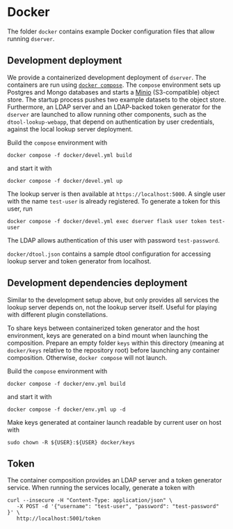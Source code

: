 # Docker

The folder `docker` contains example Docker configuration files that allow
running `dserver`.

## Development deployment

We provide a containerized development deployment of `dserver`.
The containers are run using [`docker compose`](https://docs.docker.com/compose/).
The `compose` environment sets up Postgres and Mongo databases and starts a
[Minio](https://min.io/) (S3-compatible) object store. The startup process
pushes two example datasets to the object store. Furthermore, an LDAP server
and an LDAP-backed token generator for the `dserver` are launched
to allow running other components, such as the `dtool-lookup-webapp`, that
depend on authentication by user credentials, against the local lookup server
deployment.

Build the `compose` environment with
```
docker compose -f docker/devel.yml build
```
and start it with
```
docker compose -f docker/devel.yml up
```
The lookup server is then available at `https://localhost:5000`.
A single user with the name `test-user` is already registered. To generate a
token for this user, run
```
docker compose -f docker/devel.yml exec dserver flask user token test-user
```

The LDAP allows authentication of this user with password `test-password`.

`docker/dtool.json` contains a sample dtool configuration for accessing lookup
server and token generator from localhost.

## Development dependencies deployment

Similar to the development setup above, but only provides all services the
lookup server depends on, not the lookup server itself. Useful for playing with
different plugin constellations.

To share keys between containerized token generator and the host environment,
keys are generated on a bind mount when launching the composition.
Prepare an empty folder `keys` within this directory (meaning at `docker/keys`
relative to the repository root) before launching any container composition.
Otherwise, `docker compose` will not launch.

Build the `compose` environment with
```
docker compose -f docker/env.yml build
```
and start it with
```
docker compose -f docker/env.yml up -d
```

Make keys generated at container launch readable by current user on host with

    sudo chown -R ${USER}:${USER} docker/keys

## Token

The container composition provides an LDAP server and a token generator service.
When running the services locally, generate a token with

```
curl --insecure -H "Content-Type: application/json" \
   -X POST -d '{"username": "test-user", "password": "test-password" }' \
   http://localhost:5001/token
```
